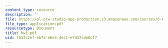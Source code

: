 ```yaml
---
content_type: resource
description: ''
file: https://ol-ocw-studio-app-production.s3.amazonaws.com/courses/6-090-building-programming-experience-a-lead-in-to-6-001-january-iap-2005/fb53c2efeb7de6e34ec1e7d37cde0cf7_hw1.pdf
file_type: application/pdf
resourcetype: Document
title: hw1.pdf
uid: fb53c2ef-eb7d-e6e3-4ec1-e7d37cde0cf7
---
```

